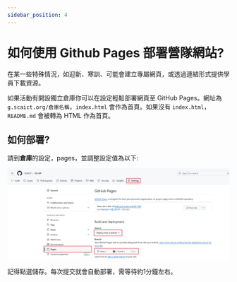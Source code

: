 ```yaml
---
sidebar_position: 4
---
```


# 如何使用 Github Pages 部署營隊網站?

在某一些特殊情況，如迎新、寒訓、可能會建立專屬網頁，或透過連結形式提供學員下載資源。

如果活動有開設獨立倉庫你可以在設定輕鬆部署網頁至 GitHub Pages。網址為 `g.scaict.org/倉庫名稱`，`index.html` 會作為首頁。如果沒有 `index.html`，`README.md` 會被轉為 HTML 作為首頁。

## 如何部署?

請到**倉庫**的設定，pages，並調整設定值為以下:

![](https://raw.githubusercontent.com/SCAICT/website-data/main/img/tutorial-pages.webp)

記得點選儲存。每次提交就會自動部署，需等待約1分鐘左右。